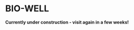 
<!-- README.md is generated from README.Rmd. Please edit that file -->

# BIO-WELL

**Currently under construction - visit again in a few weeks!**
